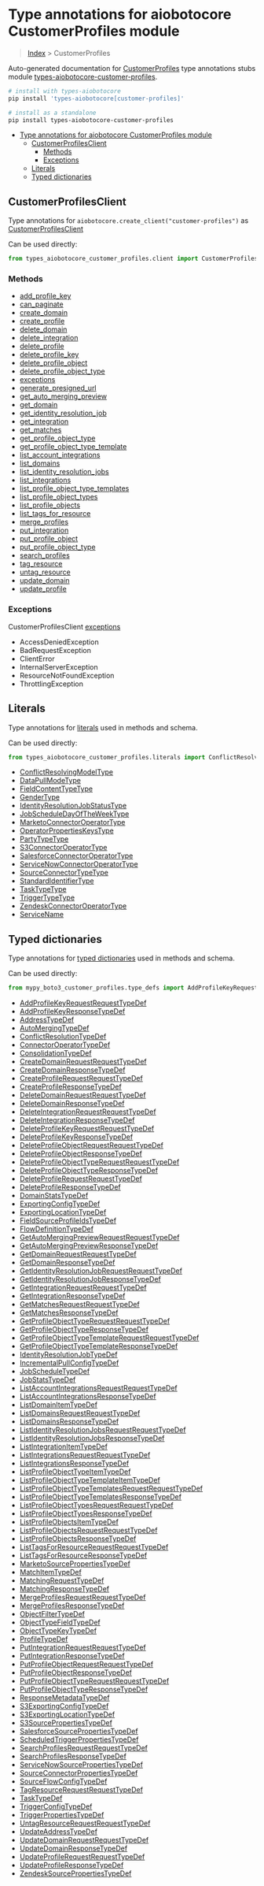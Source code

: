 <a id="type-annotations-for-aiobotocore-customerprofiles-module"></a>

# Type annotations for aiobotocore CustomerProfiles module

> [Index](..) > CustomerProfiles

Auto-generated documentation for
[CustomerProfiles](https://boto3.amazonaws.com/v1/documentation/api/latest/reference/services/customer-profiles.html#CustomerProfiles)
type annotations stubs module
[types-aiobotocore-customer-profiles](https://pypi.org/project/types-aiobotocore-customer-profiles/).

```bash
# install with types-aiobotocore
pip install 'types-aiobotocore[customer-profiles]'

# install as a standalone
pip install types-aiobotocore-customer-profiles
```

- [Type annotations for aiobotocore CustomerProfiles module](#type-annotations-for-aiobotocore-customerprofiles-module)
  - [CustomerProfilesClient](#customerprofilesclient)
    - [Methods](#methods)
    - [Exceptions](#exceptions)
  - [Literals](#literals)
  - [Typed dictionaries](#typed-dictionaries)

<a id="customerprofilesclient"></a>

## CustomerProfilesClient

Type annotations for `aiobotocore.create_client("customer-profiles")` as
[CustomerProfilesClient](./client.md)

Can be used directly:

```python
from types_aiobotocore_customer_profiles.client import CustomerProfilesClient
```

<a id="methods"></a>

### Methods

- [add_profile_key](./client.md#add_profile_key)
- [can_paginate](./client.md#can_paginate)
- [create_domain](./client.md#create_domain)
- [create_profile](./client.md#create_profile)
- [delete_domain](./client.md#delete_domain)
- [delete_integration](./client.md#delete_integration)
- [delete_profile](./client.md#delete_profile)
- [delete_profile_key](./client.md#delete_profile_key)
- [delete_profile_object](./client.md#delete_profile_object)
- [delete_profile_object_type](./client.md#delete_profile_object_type)
- [exceptions](./client.md#exceptions)
- [generate_presigned_url](./client.md#generate_presigned_url)
- [get_auto_merging_preview](./client.md#get_auto_merging_preview)
- [get_domain](./client.md#get_domain)
- [get_identity_resolution_job](./client.md#get_identity_resolution_job)
- [get_integration](./client.md#get_integration)
- [get_matches](./client.md#get_matches)
- [get_profile_object_type](./client.md#get_profile_object_type)
- [get_profile_object_type_template](./client.md#get_profile_object_type_template)
- [list_account_integrations](./client.md#list_account_integrations)
- [list_domains](./client.md#list_domains)
- [list_identity_resolution_jobs](./client.md#list_identity_resolution_jobs)
- [list_integrations](./client.md#list_integrations)
- [list_profile_object_type_templates](./client.md#list_profile_object_type_templates)
- [list_profile_object_types](./client.md#list_profile_object_types)
- [list_profile_objects](./client.md#list_profile_objects)
- [list_tags_for_resource](./client.md#list_tags_for_resource)
- [merge_profiles](./client.md#merge_profiles)
- [put_integration](./client.md#put_integration)
- [put_profile_object](./client.md#put_profile_object)
- [put_profile_object_type](./client.md#put_profile_object_type)
- [search_profiles](./client.md#search_profiles)
- [tag_resource](./client.md#tag_resource)
- [untag_resource](./client.md#untag_resource)
- [update_domain](./client.md#update_domain)
- [update_profile](./client.md#update_profile)

<a id="exceptions"></a>

### Exceptions

CustomerProfilesClient [exceptions](./client.md#exceptions)

- AccessDeniedException
- BadRequestException
- ClientError
- InternalServerException
- ResourceNotFoundException
- ThrottlingException

<a id="literals"></a>

## Literals

Type annotations for [literals](./literals.md) used in methods and schema.

Can be used directly:

```python
from types_aiobotocore_customer_profiles.literals import ConflictResolvingModelType, ...
```

- [ConflictResolvingModelType](./literals.md#conflictresolvingmodeltype)
- [DataPullModeType](./literals.md#datapullmodetype)
- [FieldContentTypeType](./literals.md#fieldcontenttypetype)
- [GenderType](./literals.md#gendertype)
- [IdentityResolutionJobStatusType](./literals.md#identityresolutionjobstatustype)
- [JobScheduleDayOfTheWeekType](./literals.md#jobscheduledayoftheweektype)
- [MarketoConnectorOperatorType](./literals.md#marketoconnectoroperatortype)
- [OperatorPropertiesKeysType](./literals.md#operatorpropertieskeystype)
- [PartyTypeType](./literals.md#partytypetype)
- [S3ConnectorOperatorType](./literals.md#s3connectoroperatortype)
- [SalesforceConnectorOperatorType](./literals.md#salesforceconnectoroperatortype)
- [ServiceNowConnectorOperatorType](./literals.md#servicenowconnectoroperatortype)
- [SourceConnectorTypeType](./literals.md#sourceconnectortypetype)
- [StandardIdentifierType](./literals.md#standardidentifiertype)
- [TaskTypeType](./literals.md#tasktypetype)
- [TriggerTypeType](./literals.md#triggertypetype)
- [ZendeskConnectorOperatorType](./literals.md#zendeskconnectoroperatortype)
- [ServiceName](./literals.md#servicename)

<a id="typed-dictionaries"></a>

## Typed dictionaries

Type annotations for [typed dictionaries](./type_defs.md) used in methods and
schema.

Can be used directly:

```python
from mypy_boto3_customer_profiles.type_defs import AddProfileKeyRequestRequestTypeDef, ...
```

- [AddProfileKeyRequestRequestTypeDef](./type_defs.md#addprofilekeyrequestrequesttypedef)
- [AddProfileKeyResponseTypeDef](./type_defs.md#addprofilekeyresponsetypedef)
- [AddressTypeDef](./type_defs.md#addresstypedef)
- [AutoMergingTypeDef](./type_defs.md#automergingtypedef)
- [ConflictResolutionTypeDef](./type_defs.md#conflictresolutiontypedef)
- [ConnectorOperatorTypeDef](./type_defs.md#connectoroperatortypedef)
- [ConsolidationTypeDef](./type_defs.md#consolidationtypedef)
- [CreateDomainRequestRequestTypeDef](./type_defs.md#createdomainrequestrequesttypedef)
- [CreateDomainResponseTypeDef](./type_defs.md#createdomainresponsetypedef)
- [CreateProfileRequestRequestTypeDef](./type_defs.md#createprofilerequestrequesttypedef)
- [CreateProfileResponseTypeDef](./type_defs.md#createprofileresponsetypedef)
- [DeleteDomainRequestRequestTypeDef](./type_defs.md#deletedomainrequestrequesttypedef)
- [DeleteDomainResponseTypeDef](./type_defs.md#deletedomainresponsetypedef)
- [DeleteIntegrationRequestRequestTypeDef](./type_defs.md#deleteintegrationrequestrequesttypedef)
- [DeleteIntegrationResponseTypeDef](./type_defs.md#deleteintegrationresponsetypedef)
- [DeleteProfileKeyRequestRequestTypeDef](./type_defs.md#deleteprofilekeyrequestrequesttypedef)
- [DeleteProfileKeyResponseTypeDef](./type_defs.md#deleteprofilekeyresponsetypedef)
- [DeleteProfileObjectRequestRequestTypeDef](./type_defs.md#deleteprofileobjectrequestrequesttypedef)
- [DeleteProfileObjectResponseTypeDef](./type_defs.md#deleteprofileobjectresponsetypedef)
- [DeleteProfileObjectTypeRequestRequestTypeDef](./type_defs.md#deleteprofileobjecttyperequestrequesttypedef)
- [DeleteProfileObjectTypeResponseTypeDef](./type_defs.md#deleteprofileobjecttyperesponsetypedef)
- [DeleteProfileRequestRequestTypeDef](./type_defs.md#deleteprofilerequestrequesttypedef)
- [DeleteProfileResponseTypeDef](./type_defs.md#deleteprofileresponsetypedef)
- [DomainStatsTypeDef](./type_defs.md#domainstatstypedef)
- [ExportingConfigTypeDef](./type_defs.md#exportingconfigtypedef)
- [ExportingLocationTypeDef](./type_defs.md#exportinglocationtypedef)
- [FieldSourceProfileIdsTypeDef](./type_defs.md#fieldsourceprofileidstypedef)
- [FlowDefinitionTypeDef](./type_defs.md#flowdefinitiontypedef)
- [GetAutoMergingPreviewRequestRequestTypeDef](./type_defs.md#getautomergingpreviewrequestrequesttypedef)
- [GetAutoMergingPreviewResponseTypeDef](./type_defs.md#getautomergingpreviewresponsetypedef)
- [GetDomainRequestRequestTypeDef](./type_defs.md#getdomainrequestrequesttypedef)
- [GetDomainResponseTypeDef](./type_defs.md#getdomainresponsetypedef)
- [GetIdentityResolutionJobRequestRequestTypeDef](./type_defs.md#getidentityresolutionjobrequestrequesttypedef)
- [GetIdentityResolutionJobResponseTypeDef](./type_defs.md#getidentityresolutionjobresponsetypedef)
- [GetIntegrationRequestRequestTypeDef](./type_defs.md#getintegrationrequestrequesttypedef)
- [GetIntegrationResponseTypeDef](./type_defs.md#getintegrationresponsetypedef)
- [GetMatchesRequestRequestTypeDef](./type_defs.md#getmatchesrequestrequesttypedef)
- [GetMatchesResponseTypeDef](./type_defs.md#getmatchesresponsetypedef)
- [GetProfileObjectTypeRequestRequestTypeDef](./type_defs.md#getprofileobjecttyperequestrequesttypedef)
- [GetProfileObjectTypeResponseTypeDef](./type_defs.md#getprofileobjecttyperesponsetypedef)
- [GetProfileObjectTypeTemplateRequestRequestTypeDef](./type_defs.md#getprofileobjecttypetemplaterequestrequesttypedef)
- [GetProfileObjectTypeTemplateResponseTypeDef](./type_defs.md#getprofileobjecttypetemplateresponsetypedef)
- [IdentityResolutionJobTypeDef](./type_defs.md#identityresolutionjobtypedef)
- [IncrementalPullConfigTypeDef](./type_defs.md#incrementalpullconfigtypedef)
- [JobScheduleTypeDef](./type_defs.md#jobscheduletypedef)
- [JobStatsTypeDef](./type_defs.md#jobstatstypedef)
- [ListAccountIntegrationsRequestRequestTypeDef](./type_defs.md#listaccountintegrationsrequestrequesttypedef)
- [ListAccountIntegrationsResponseTypeDef](./type_defs.md#listaccountintegrationsresponsetypedef)
- [ListDomainItemTypeDef](./type_defs.md#listdomainitemtypedef)
- [ListDomainsRequestRequestTypeDef](./type_defs.md#listdomainsrequestrequesttypedef)
- [ListDomainsResponseTypeDef](./type_defs.md#listdomainsresponsetypedef)
- [ListIdentityResolutionJobsRequestRequestTypeDef](./type_defs.md#listidentityresolutionjobsrequestrequesttypedef)
- [ListIdentityResolutionJobsResponseTypeDef](./type_defs.md#listidentityresolutionjobsresponsetypedef)
- [ListIntegrationItemTypeDef](./type_defs.md#listintegrationitemtypedef)
- [ListIntegrationsRequestRequestTypeDef](./type_defs.md#listintegrationsrequestrequesttypedef)
- [ListIntegrationsResponseTypeDef](./type_defs.md#listintegrationsresponsetypedef)
- [ListProfileObjectTypeItemTypeDef](./type_defs.md#listprofileobjecttypeitemtypedef)
- [ListProfileObjectTypeTemplateItemTypeDef](./type_defs.md#listprofileobjecttypetemplateitemtypedef)
- [ListProfileObjectTypeTemplatesRequestRequestTypeDef](./type_defs.md#listprofileobjecttypetemplatesrequestrequesttypedef)
- [ListProfileObjectTypeTemplatesResponseTypeDef](./type_defs.md#listprofileobjecttypetemplatesresponsetypedef)
- [ListProfileObjectTypesRequestRequestTypeDef](./type_defs.md#listprofileobjecttypesrequestrequesttypedef)
- [ListProfileObjectTypesResponseTypeDef](./type_defs.md#listprofileobjecttypesresponsetypedef)
- [ListProfileObjectsItemTypeDef](./type_defs.md#listprofileobjectsitemtypedef)
- [ListProfileObjectsRequestRequestTypeDef](./type_defs.md#listprofileobjectsrequestrequesttypedef)
- [ListProfileObjectsResponseTypeDef](./type_defs.md#listprofileobjectsresponsetypedef)
- [ListTagsForResourceRequestRequestTypeDef](./type_defs.md#listtagsforresourcerequestrequesttypedef)
- [ListTagsForResourceResponseTypeDef](./type_defs.md#listtagsforresourceresponsetypedef)
- [MarketoSourcePropertiesTypeDef](./type_defs.md#marketosourcepropertiestypedef)
- [MatchItemTypeDef](./type_defs.md#matchitemtypedef)
- [MatchingRequestTypeDef](./type_defs.md#matchingrequesttypedef)
- [MatchingResponseTypeDef](./type_defs.md#matchingresponsetypedef)
- [MergeProfilesRequestRequestTypeDef](./type_defs.md#mergeprofilesrequestrequesttypedef)
- [MergeProfilesResponseTypeDef](./type_defs.md#mergeprofilesresponsetypedef)
- [ObjectFilterTypeDef](./type_defs.md#objectfiltertypedef)
- [ObjectTypeFieldTypeDef](./type_defs.md#objecttypefieldtypedef)
- [ObjectTypeKeyTypeDef](./type_defs.md#objecttypekeytypedef)
- [ProfileTypeDef](./type_defs.md#profiletypedef)
- [PutIntegrationRequestRequestTypeDef](./type_defs.md#putintegrationrequestrequesttypedef)
- [PutIntegrationResponseTypeDef](./type_defs.md#putintegrationresponsetypedef)
- [PutProfileObjectRequestRequestTypeDef](./type_defs.md#putprofileobjectrequestrequesttypedef)
- [PutProfileObjectResponseTypeDef](./type_defs.md#putprofileobjectresponsetypedef)
- [PutProfileObjectTypeRequestRequestTypeDef](./type_defs.md#putprofileobjecttyperequestrequesttypedef)
- [PutProfileObjectTypeResponseTypeDef](./type_defs.md#putprofileobjecttyperesponsetypedef)
- [ResponseMetadataTypeDef](./type_defs.md#responsemetadatatypedef)
- [S3ExportingConfigTypeDef](./type_defs.md#s3exportingconfigtypedef)
- [S3ExportingLocationTypeDef](./type_defs.md#s3exportinglocationtypedef)
- [S3SourcePropertiesTypeDef](./type_defs.md#s3sourcepropertiestypedef)
- [SalesforceSourcePropertiesTypeDef](./type_defs.md#salesforcesourcepropertiestypedef)
- [ScheduledTriggerPropertiesTypeDef](./type_defs.md#scheduledtriggerpropertiestypedef)
- [SearchProfilesRequestRequestTypeDef](./type_defs.md#searchprofilesrequestrequesttypedef)
- [SearchProfilesResponseTypeDef](./type_defs.md#searchprofilesresponsetypedef)
- [ServiceNowSourcePropertiesTypeDef](./type_defs.md#servicenowsourcepropertiestypedef)
- [SourceConnectorPropertiesTypeDef](./type_defs.md#sourceconnectorpropertiestypedef)
- [SourceFlowConfigTypeDef](./type_defs.md#sourceflowconfigtypedef)
- [TagResourceRequestRequestTypeDef](./type_defs.md#tagresourcerequestrequesttypedef)
- [TaskTypeDef](./type_defs.md#tasktypedef)
- [TriggerConfigTypeDef](./type_defs.md#triggerconfigtypedef)
- [TriggerPropertiesTypeDef](./type_defs.md#triggerpropertiestypedef)
- [UntagResourceRequestRequestTypeDef](./type_defs.md#untagresourcerequestrequesttypedef)
- [UpdateAddressTypeDef](./type_defs.md#updateaddresstypedef)
- [UpdateDomainRequestRequestTypeDef](./type_defs.md#updatedomainrequestrequesttypedef)
- [UpdateDomainResponseTypeDef](./type_defs.md#updatedomainresponsetypedef)
- [UpdateProfileRequestRequestTypeDef](./type_defs.md#updateprofilerequestrequesttypedef)
- [UpdateProfileResponseTypeDef](./type_defs.md#updateprofileresponsetypedef)
- [ZendeskSourcePropertiesTypeDef](./type_defs.md#zendesksourcepropertiestypedef)
